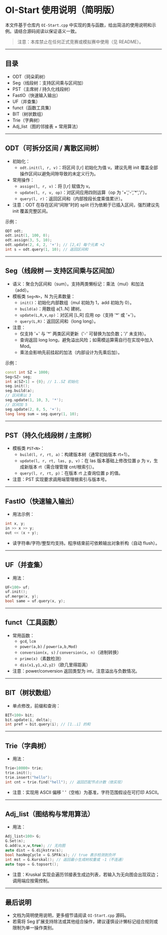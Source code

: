 # OI-Start 使用说明（简明版）

本文件基于仓库内 `OI-Start.cpp` 中实现的类与函数，给出简洁的使用说明和示例。请结合源码阅读以保证语义一致。

> 注意：本库禁止在任何正式竞赛或模拟赛中使用（见 README）。

---

## 目录
- ODT（珂朵莉树）
- Seg（线段树：支持区间乘与区间加）
- PST（主席树 / 持久化线段树）
- FastIO（快速输入输出）
- UF（并查集）
- funct（函数工具集）
- BIT（树状数组）
- Trie（字典树）
- Adj_list（图的邻接表 + 常用算法）

---

## ODT（可拆分区间 / 离散区间树）
- 初始化：
  - `odt.init(l, r, v)`：将区间 [l,r] 初始化为值 v。建议先用 init 覆盖全部操作区间以避免间隙导致的未定义行为。
- 常用操作：
  - `assign(l, r, v)`：将 [l,r] 赋值为 v。
  - `update(l, r, v, op)`：对区间应用四则运算（op 为 '+','-','*','/'）。
  - `query(l, r)`：返回区间和（内部按段长度乘值累计）。
- 注意：ODT 在存在区间“间隙”时的 split 行为依赖于已插入区间，强烈建议先 init 覆盖完整区间。

示例：
```cpp
ODT odt;
odt.init(1, 100, 0);
odt.assign(3, 5, 10);
odt.update(2, 4, 2, '+'); // [2,4] 每个元素 +2
int s = odt.query(1, 10); // 返回区间和
```

---

## Seg（线段树 — 支持区间乘与区间加）
- 语义：聚合为区间和（sum）。支持两类懒标记：乘法（mul）和加法（add）。
- 模板类 `Seg<N>`，N 为元素数量：
  - `init()`：初始化内部数组（mul 初始为 1，add 初始为 0）。
  - `build(a)`：用数组 a[1..N] 建树。
  - `update(L,R,v,op)`：对区间 [L,R] 应用 op（支持 '*' 或 '+'）。
  - `query(L,R)`：返回区间和（long long）。
- 注意：
  - 仅支持 '+' 与 '*' 两类区间更新（'-' 可替换为加负数；'/' 未支持）。
  - 查询返回 long long，避免溢出风险；如需模运算需自行在实现中加入 Mod。
  - 乘法会影响先前挂起的加法（内部设计为先乘后加）。

示例：
```cpp
const int SZ = 1000;
Seg<SZ> seg;
int a[SZ+1] = {0}; // 1..SZ 初始化
seg.init();
seg.build(a);
// 区间乘以 3
seg.update(1, 10, 3, '*');
// 区间加 5
seg.update(2, 8, 5, '+');
long long sum = seg.query(1, 10);
```

---

## PST（持久化线段树 / 主席树）
- 模板类 `PST<N>`：
  - `build(l, r, rt, a)`：构建版本树（通常初始版本 rt=1）。
  - `update(l, r, rt, las, p, v)`：在 las 版本基础上修改位置 p 为 v，生成新版本 rt（需合理管理 cnt/根索引）。
  - `query(l, r, rt, p)`：在版本 rt 上查询位置 p 的值。
- 注意：PST 实现要求调用端管理根索引与版本号。

---

## FastIO（快速输入输出）
- 用法示例：
```cpp
int x, y;
in >> x >> y;
out << (x + y);
```
- 读字符串/字符/整型均支持。程序结束前可依赖输出对象析构（自动 flush）。

---

## UF（并查集）
- 用法：
```cpp
UF<100> uf;
uf.init();
uf.merge(x, y);
bool same = uf.query(x, y);
```

---

## funct（工具函数）
- 常用函数：
  - `gcd`, `lcm`
  - `power(a,b)` / `power(a,b,Mod)`
  - `conversion(x, s)` / `conversion(x, n)`（进制转换）
  - `prime(x)`（素数检测）
  - `dis(x1,y1,x2,y2)`（欧几里得距离）
- 注意：power/conversion 返回类型为 int，注意溢出与负数情况。

---

## BIT（树状数组）
- 单点修改，前缀和查询：
```cpp
BIT<100> bit;
bit.update(i, delta);
int pref = bit.query(i); // [1..i] 的和
```

---

## Trie（字典树）
- 用法：
```cpp
Trie<10000> trie;
trie.init();
trie.insert("hello");
int cnt = trie.find("hell"); // 返回匹配节点计数（依实现）
```
- 注意：实现用 ASCII 偏移 ' '（空格）为基准，字符范围假设在可打印 ASCII。

---

## Adj_list（图结构与常用算法）
- 用法：
```cpp
Adj_list<100> G;
G.Set(n);
G.add(u,v,w,true); // 无向图
auto dist = G.dijkstra(s);
bool hasNegCycle = G.SPFA(s); // true 表示检测到负环
int mst = G.Kurskal(); // 返回最小生成树权重或 -1（不连通）
auto topo = G.topsort();
```
- 注意：Kruskal 实现会遍历邻接表生成边列表，若输入为无向图会出现双边；调用端应按需控制。

---

## 最后说明
- 文档为简明使用说明，更多细节请阅读 `OI-Start.cpp` 源码。
- 若需将 Seg 扩展支持除法或其他组合操作，建议谨慎设计懒标记组合规则或限制为单一操作类别。

